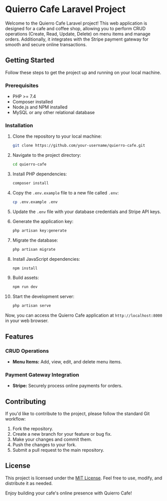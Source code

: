 # Quierro Cafe Laravel Project

Welcome to the Quierro Cafe Laravel project! This web application is designed for a cafe and coffee shop, allowing you to perform CRUD operations (Create, Read, Update, Delete) on menu items and manage orders. Additionally, it integrates with the Stripe payment gateway for smooth and secure online transactions.

## Getting Started

Follow these steps to get the project up and running on your local machine.

### Prerequisites

- PHP >= 7.4
- Composer installed
- Node.js and NPM installed
- MySQL or any other relational database

### Installation

1. Clone the repository to your local machine:

    ```bash
    git clone https://github.com/your-username/quierro-cafe.git
    ```

2. Navigate to the project directory:

    ```bash
    cd quierro-cafe
    ```

3. Install PHP dependencies:

    ```bash
    composer install
    ```

4. Copy the `.env.example` file to a new file called `.env`:

    ```bash
    cp .env.example .env
    ```

5. Update the `.env` file with your database credentials and Stripe API keys.

6. Generate the application key:

    ```bash
    php artisan key:generate
    ```

7. Migrate the database:

    ```bash
    php artisan migrate
    ```

8. Install JavaScript dependencies:

    ```bash
    npm install
    ```

9. Build assets:

    ```bash
    npm run dev
    ```

10. Start the development server:

    ```bash
    php artisan serve
    ```

Now, you can access the Quierro Cafe application at `http://localhost:8000` in your web browser.

## Features

### CRUD Operations

- **Menu Items:** Add, view, edit, and delete menu items.

### Payment Gateway Integration

- **Stripe:** Securely process online payments for orders.

## Contributing

If you'd like to contribute to the project, please follow the standard Git workflow:

1. Fork the repository.
2. Create a new branch for your feature or bug fix.
3. Make your changes and commit them.
4. Push the changes to your fork.
5. Submit a pull request to the main repository.

## License

This project is licensed under the [MIT License](LICENSE). Feel free to use, modify, and distribute it as needed.

Enjoy building your cafe's online presence with Quierro Cafe!
